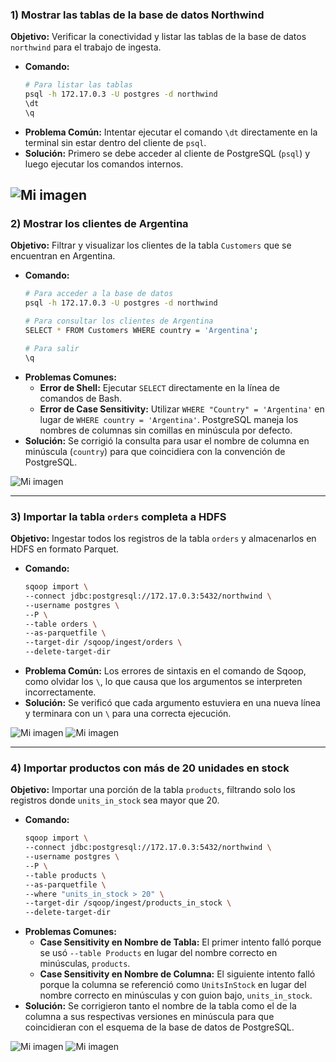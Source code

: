 ### 1) Mostrar las tablas de la base de datos Northwind

**Objetivo:** Verificar la conectividad y listar las tablas de la base de datos `northwind` para el trabajo de ingesta.

* **Comando:**
    ```bash
    # Para listar las tablas
    psql -h 172.17.0.3 -U postgres -d northwind
    \dt
    \q
    ```
* **Problema Común:** Intentar ejecutar el comando `\dt` directamente en la terminal sin estar dentro del cliente de `psql`.
* **Solución:** Primero se debe acceder al cliente de PostgreSQL (`psql`) y luego ejecutar los comandos internos.

![Mi imagen](../sqoop-ingestion/imagenes/image%201.png)
---

### 2) Mostrar los clientes de Argentina

**Objetivo:** Filtrar y visualizar los clientes de la tabla `Customers` que se encuentran en Argentina.

* **Comando:**
    ```bash
    # Para acceder a la base de datos
    psql -h 172.17.0.3 -U postgres -d northwind

    # Para consultar los clientes de Argentina
    SELECT * FROM Customers WHERE country = 'Argentina';

    # Para salir
    \q
    ```
* **Problemas Comunes:**
    * **Error de Shell:** Ejecutar `SELECT` directamente en la línea de comandos de Bash.
    * **Error de Case Sensitivity:** Utilizar `WHERE "Country" = 'Argentina'` en lugar de `WHERE country = 'Argentina'`. PostgreSQL maneja los nombres de columnas sin comillas en minúscula por defecto.
* **Solución:** Se corrigió la consulta para usar el nombre de columna en minúscula (`country`) para que coincidiera con la convención de PostgreSQL.

![Mi imagen](../sqoop-ingestion/imagenes/image%202.png)

---

### 3) Importar la tabla `orders` completa a HDFS

**Objetivo:** Ingestar todos los registros de la tabla `orders` y almacenarlos en HDFS en formato Parquet.

* **Comando:**
    ```bash
    sqoop import \
    --connect jdbc:postgresql://172.17.0.3:5432/northwind \
    --username postgres \
    --P \
    --table orders \
    --as-parquetfile \
    --target-dir /sqoop/ingest/orders \
    --delete-target-dir
    ```
* **Problema Común:** Los errores de sintaxis en el comando de Sqoop, como olvidar los `\`, lo que causa que los argumentos se interpreten incorrectamente.
* **Solución:** Se verificó que cada argumento estuviera en una nueva línea y terminara con un `\` para una correcta ejecución.

![Mi imagen](../sqoop-ingestion/imagenes/image%203%201.png)
![Mi imagen](../sqoop-ingestion/imagenes/image%203%202.png)

---

### 4) Importar productos con más de 20 unidades en stock

**Objetivo:** Importar una porción de la tabla `products`, filtrando solo los registros donde `units_in_stock` sea mayor que 20.

* **Comando:**
    ```bash
    sqoop import \
    --connect jdbc:postgresql://172.17.0.3:5432/northwind \
    --username postgres \
    --P \
    --table products \
    --as-parquetfile \
    --where "units_in_stock > 20" \
    --target-dir /sqoop/ingest/products_in_stock \
    --delete-target-dir
    ```
* **Problemas Comunes:**
    * **Case Sensitivity en Nombre de Tabla:** El primer intento falló porque se usó `--table Products` en lugar del nombre correcto en minúsculas, `products`.
    * **Case Sensitivity en Nombre de Columna:** El siguiente intento falló porque la columna se referenció como `UnitsInStock` en lugar del nombre correcto en minúsculas y con guion bajo, `units_in_stock`.
* **Solución:** Se corrigieron tanto el nombre de la tabla como el de la columna a sus respectivas versiones en minúscula para que coincidieran con el esquema de la base de datos de PostgreSQL.


![Mi imagen](../sqoop-ingestion/imagenes/image%204%201.png)
![Mi imagen](../sqoop-ingestion/imagenes/image%204%202.png)
